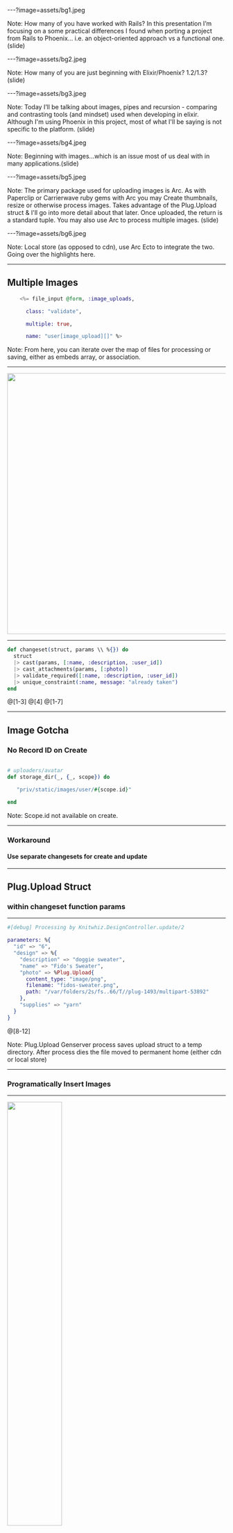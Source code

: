---?image=assets/bg1.jpeg

Note: How many of you have worked with Rails? In this presentation I’m focusing on a some practical differences I found when porting a project from Rails to Phoenix… i.e. an object-oriented approach vs a functional one. (slide)

---?image=assets/bg2.jpeg

Note: How many of you are just beginning with Elixir/Phoenix?  1.2/1.3?  (slide)

---?image=assets/bg3.jpeg

Note: Today I’ll be talking about  images, pipes and recursion - comparing and contrasting tools (and mindset) used when developing in elixir.  Although I'm using Phoenix in this project, most of what I'll be saying is not specific to the platform. (slide)


---?image=assets/bg4.jpeg

Note: Beginning with images...which is an issue most of us deal with in many applications.(slide)

---?image=assets/bg5.jpeg

Note: The primary package used for uploading images is Arc. As with Paperclip or Carrierwave ruby gems with Arc you may Create thumbnails, resize or otherwise process images. Takes advantage of the Plug.Upload struct & I'll go into more detail about that later.  Once uploaded, the return is a standard tuple. You may also use Arc to process multiple images.  (slide)

---?image=assets/bg6.jpeg

Note: Local store (as opposed to cdn), use Arc Ecto to integrate the two. Going over the highlights here.

---

## Multiple Images

```elixir
    <%= file_input @form, :image_uploads,

      class: "validate",

      multiple: true,

      name: "user[image_upload][]" %>
```

Note: From here, you can iterate over the map of files for processing or saving, either as embeds array, or association.


---

<img src="assets/fido-sweater.jpg" width="600px" />

---

```elixir
def changeset(struct, params \\ %{}) do
  struct
  |> cast(params, [:name, :description, :user_id])
  |> cast_attachments(params, [:photo])
  |> validate_required([:name, :description, :user_id])
  |> unique_constraint(:name, message: "already taken")
end
```

@[1-3]
@[4]
@[1-7]

---

## Image Gotcha

### No Record ID on Create

```elixir

# uploaders/avatar
def storage_dir(_, {_, scope}) do

   "priv/static/images/user/#{scope.id}"

end
```

Note: Scope.id not available on create.

---

### Workaround

#### Use separate changesets for create and update

---

## Plug.Upload Struct

### within changeset function params

---

```elixir
#[debug] Processing by Knitwhiz.DesignController.update/2

parameters: %{
  "id" => "6",
  "design" => %{
    "description" => "doggie sweater",
    "name" => "Fido's Sweater",
    "photo" => %Plug.Upload{
      content_type: "image/png",
      filename: "fidos-sweater.png",
      path: "/var/folders/2s/fs..66/T//plug-1493/multipart-53892"
    },
    "supplies" => "yarn"
  }
}
```

@[8-12]


Note: Plug.Upload  Genserver process saves upload struct to a temp directory. After process dies the file moved to permanent home (either cdn or local store)

---

### Programatically Insert Images

---

<img src="assets/small-dog-template.jpg" width="50%" height="50%" />

#### Clone Template
---

```elixir
  case Repo.insert(changeset) do

    {:ok, pattern} ->
      template = Repo.get!(
        Template, pattern_params["template_id"])

      path = "priv/static/images/templates/#{template.id}"

      PatternImage.store({path, pattern})

      pattern_img_param =
        %{pattern_image_url:
          "priv/static/images/patterns/#{pattern.id}"}
      |> update_pattern
  end
```

@[1-3]

@[4-5]

@[4-9]

@[1-15]

### Store After Create

Note: Explain Background - User form for other info -> onCreate, get image associated with parent

---

## Amazon S3

Note: templates are assets -> move user copies to s3

---

### With Arc

#### https://github.com/stavro/arc

---

### Or Without Arc (Elixir)

* :ex_aws & :ex_aws_s3 packages
* Create a Module
* Follow the README

#### https://github.com/ex-aws/ex_aws

Note: use mix task to move images onto s3 when ready...lead in to API

---

# B is for Backend

### Phoenix/Elixir API


Note: often no need to use binary data (rails... used binary data) but Arc supports it


---


```javascript
handleImageChange(e) {
  e.preventDefault();

  const reader = new FileReader();
  const file = e.target.files[0];

  reader.onloadend = () => {
    this.setState({
      imagePreviewUrl: reader.result
    });
    this.setState({ design: { photo: file } });
  }

  reader.readAsDataURL(file)
}

handlePhotoUpdate() {
  this.props.setDesignField('photo', this.state.design.photo);
  this.props.submitPhotoUpdate(this.props.designId);
}
```

@[1-5]

@[7-12]

@[16-19]

@[1-19]

### React Form Component

---

```javascript
export const updatePhoto = (id) => (
  (dispatch, getState) => {
    const { formData } = getState().designs;
    let form_data = new FormData();

    Object.keys(formData).forEach((key) => {
      if (formData[key] instanceof File) {
        form_data.append(`design[${key}]`, formData[key], formData[key].name);
      } else {
        form_data.append(`design[${key}]`, formData[key]);
      }
    });

    httpPostForm(`/api/v1/designs/${id}`, form_data)
    .then((resp) => {
```

@[3]

@[4]

@[6-12]

@[14]

### Update Action

Note: Redux
---

### Endpoint Receives Image Data from a Client Application

---

### FormData objects must be sent in a POST request

#### update router.ex

* resources "/designs", DesignController, except: [:new, :edit]
* post "/designs/:id", DesignController, :update


Note: FormData objects require a POST request

---

# C is for Copy

---

<img src="assets/small-dog-template.jpg" width="50%" height="50%" />

### Copy inside a Mix Task

#### Using File Module

Note: suppose admin, not using Arc, etc. & want to copy a template to further manipulate.

---

#### Elixir

```elixir
cp(source, destination, callback \\ fn _, _ -> true end)
# => {:ok} OR {:error, :reason}
```
#### OR Erlang

```elixir

copy(source, destination, bytes_count \\ :infinity)
# => {:ok, :bytes_copied} OR {:error, :reason}
```
Note:  copy without using Arc Storage, or copy from S3 for example...

---

<img src="assets/small-dog.jpg" width="50%" height="50%" />

### User manipulation of SVG file

---

```xml
<svg width="640" height="480" xmlns="http://www.w3.org/2000/svg" xmlns:svg="http://www.w3.org/2000/svg">
 <g>
  <title>Layer 1</title>
  <path
    id="svg_6"
    stroke="#5656ff"
    d="m159.408943,208.251741c31.05263,-13 64.10526,-35
      87.15789,-60c62.94737,4.66667 128.89473,
      -9.66667 188.8421,14c59.94737,23.66667 19.62907,
      84 -49.55639,116l-96.74435,27c-90.45113,
      1.33333 -110.41354,-52.33333 -129.69925,-97z"
    stroke-linecap="null"
    stroke-linejoin="null"
    stroke-dasharray="null"
    stroke-width="5"
    fill="#ff56ff" />
 </g>
</svg>

```

#### Dog Sweater Template SVG

---

<img src="assets/big-dog-1.jpg" width="50%" height="50%" />

### Using D3 or similar library

---
<img src="assets/big-dog-2.jpg" width="50%" height="50%" />

### Save the Transformed File...

---

#### Using Nokogiri with Rails

```ruby
# AJAX POST -> updates svg path with Nokogiri

  def update_path
    if params[:id] && params[:svg_d_attr]
      @pattern = Pattern.find(params[:id].to_i)

      file_path = "#{Rails.root}/public/#{@pattern.image_url}"

      doc = Nokogiri::XML(File.read file_path)

      doc.css("path").first["d"] = params[:svg_d_attr]

      File.open(file_path,'w') {|f| doc.write_xml_to f}
    end
  end
```

@[7]

@[9-11]

@[13]

@[1-14]

Note:  get the file path, then set the css then write to the file

---
### Using Floki with Phoenix

```elixir

  # get file then

  svg
  |> Floki.attr("path", "d", fn_ ->  params["svg_d_attr"]) end)

```

#### args: (tree, element, selector, mutation function)

Note: Changes the attribute values of the elements matched by `selector` with the function `mutation` and returns the whole element tree

---

## The Pipe Operator

---
<img src="assets/pipe.jpg" width="75%" />

---

### Ruby or Javascript

#### Conditionals

---

```Ruby
def complete_purchase(purchase, is_birthday, coupon)
  if !nil?(coupon)
    apply_discount(purchase, coupon)
  elsif is_birthday
    if purchase > 2000
      send_big_treat
    else
      send_little_treat
    end
  else
    say_thank_you
  end
end
```
@[1-3]

@[4-9]

@[2, 4, 10-12]

---

### Elixir

#### Guard clauses

---

```elixir
def complete_purchase(purchase, is_birthday, coupon) when is_nil(coupon) do
  case is_birthday do
    true -> send_treat(purchase)
    _ -> say_thank_you
  end
end
def complete_purchase(purchase, is_birthday, coupon) do
  apply_discount(purchase, coupon)
end

defp send_treat(purchase) when purchase > 20, do: send_big_treat
defp send_treat(purchase), do: send_little_treat

```
@[1, 6]

@[1-6]

@[2-5, 7-9]

@[11-12]

Note: one way of writing with elixir

---

#### Refactor with Pipe operator

```elixir
def complete_purchase(purchase, is_birthday, coupon) do
  apply_coupon(coupon)
  |> check_birthday(is_birthday)
  |> send_treat(purchase)
end

defp apply_coupon(coupon) when is_nil(coupon), do: {:continue, "no coupon"}
defp apply_coupon(coupon) do
  calculate_discount
  # => {:stop, "discount applied"} OR {:stop, "error occurred"}
end

defp check_birthday({:stop, reason}, is_birthday), do: {:stop, reason}
defp check_birthday({:continue, reason}, is_birthday) when !is_birthday do
  say_thank_you
  {:stop, "no birthday"}
end
defp check_birthday({:continue, reason}, is_birthday) do
  {:continue, "has birthday"}
end

defp send_treat({:stop, reason}, purchase), do: {:stop, reason}
defp send_treat({:continue, reason}, purchase) when purchase > 2000, do: send_big_treat
defp send_treat({:continue, reason}, purchase), do: send_little_treat
defp send_treat(_, _), do: {:error, "Hmmmm....."}
```

@[1-5]

@[7-11]

@[13-20]

@[21-25]

Note: Another use for pipes next

---

#### Using Pipes with

### Ecto Multi

```elixir
  def manage_stripe_charge(user, design_id, design_name, token, amount) do
    Multi.new
    |> Multi.run(:retrieve_customer, &retrieve_customer(&1, user.stripe_id, token))
    |> Multi.run(:update_user, &update_user(&1.retrieve_customer, user))
    |> Multi.run(:stripe_charge, &stripe_charge(&1.retrieve_customer, amount))
    |> Multi.run(:insert_project, &insert_order(&1.stripe_charge, user.id, design_id))
    |> Multi.run(:insert_charge, &insert_charge(&1.insert_order))
    |> Multi.run(:send_dog_treat, &send_dog_treat(user))
  end

  defp retrieve_customer(val, customer_id, token) when is_nil(customer_id) do
    register_customer(val, token["email"], token["id"])
  end
  defp retrieve_customer(_, customer_id, _) do
    Stripe.Customer.retrieve(customer_id)
  end
  # ...

```

@[1-3, 11-16]

@[1-16]

Note: Ecto.Multi is a data structure for grouping multiple Repo operations. functions include "insert", "update" & delete in addition to 'run'.  Changesets checked for these.  This is very useful when an operation depends on the value of a previous operation. For this reason, the function given as callback to run/3 and run/5 will receive all changes performed by the multi so far as a map in the first argument.  The function given to run must return {:ok, value} or {:error, value} as its result.

---

### Call the function

```elixir
    charge = Repo.transaction(
      PaymentService.manage_stripe_charge(
        user, design_id, design_name, token, retail)
    )
```

---

### Returns

<p> {:ok, %{return_values}}
  <br />
  OR
  <br />
  {:error, failed_operation, failed_value, changes_so_far}
</p>

Note:  The multi map is an accumulator ... which brings us to our last topic:  Recursion

---
## Recursion

---

```elixir
  defp check_treats(treats_array) do
    _check_treats(treats_array, %{total_count: 0, types: [])
  end

  defp _check_treats([], info_map), do: info_map
  defp _check_treats([head | tail], info_map) do
    treat_info = get_treat_info(head)

    _check_treats(tail,
      %{total_count: treat_info.count + info_map.total_count,
        types: [treat_info | info_map.types]
      })
  end

  defp get_treat_info(treat) do
    %{count: treat.count, name: treat.name}
  end
```

@[1-3]

@[5]

@[6-13]

@[1-17]

Note: Linked List data structure, in place of iteration over while loops in Ruby.

---

<img src="assets/dog-sign-thanks.jpg" width="75%" />

---

## Links

---

#### Floki

##### https://github.com/philss/floki


#### Ecto.Multi

##### https://hexdocs.pm/ecto/Ecto.Multi.html

---

#### Stripity Stripe

##### https://hexdocs.pm/stripity_stripe/2.0.0-alpha.10


#### Ticket to Fly

##### https://gitpitch.com/cathyzoller/ticket_to_fly

---

## Acknowledgements


#### https://www.freepik.com/free-photos-vectors/dog

#### http://moderndogmagazine.com/articles/dog-sweaters-so-cute-youll-want-wear-them/91180
